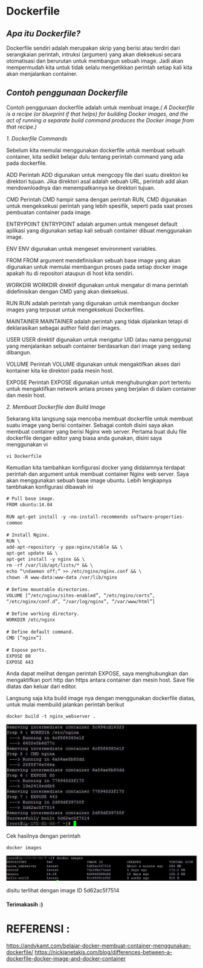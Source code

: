 Dockerfile
==========

## *Apa itu Dockerfile?*

Dockerfile sendiri adalah merupakan skrip yang berisi atau terdiri dari serangkaian perintah, intruksi (argumen) yang akan dieksekusi secara otomatisasi dan berurutan untuk membangun sebuah image. Jadi akan mempermudah kita untuk tidak selalu mengetikkan perintah setiap kali kita akan menjalankan container.

## *Contoh penggunaan Dockerfile*

Contoh penggunaan dockerfile adalah untuk membuat image.*( A Dockerfile is a recipe (or blueprint if that helps) for building Docker images, and the act of running a separate build command produces the Docker image from that recipe.)*
 
*1. Dockerfile Commands*

Sebelum kita memulai menggunakan dockerfile untuk membuat sebuah container, kita sedikit belajar dulu tentang perintah command yang ada pada dockerfile.

ADD
Perintah ADD digunakan untuk mengcopy file dari suatu direktori ke direktori tujuan.
Jika direktori asal adalah sebuah URL, perintah add akan mendownloadnya dan menempatkannya ke direktori tujuan.

CMD
Perintah CMD hampir sama dengan perintah RUN, CMD digunakan untuk mengeksekusi perintah yang lebih spesifik, seperti pada saat proses pembuatan container pada image.

ENTRYPOINT
ENTRYPOINT adalah argumen untuk mengeset default aplikasi yang digunakan setiap kali sebuah container dibuat menggunakan image.

ENV
ENV digunakan untuk mengeset environment variables.

FROM
FROM argument mendefinisikan sebuah base image yang akan digunakan untuk memulai membangun proses pada setiap docker image apakah itu di repositori ataupun di host kita sendiri.

WORKDIR
WORKDIR direktif digunakan untuk mengatur di mana perintah didefinisikan dengan CMD yang akan dieksekusi.

RUN
RUN adalah perintah yang digunakan untuk membangun docker images yang terpusat untuk mengeksekusi Dockerfiles.

MAINTAINER
MAINTAINER adalah perintah yang tidak dijalankan tetapi di deklarasikan sebagai author field dari images.

USER
USER direktif digunakan untuk mengatur UID (atau nama pengguna) yang menjalankan sebuah container berdasarkan dari image yang sedang dibangun.

VOLUME
Perintah VOLUME digunakan untuk mengaktifkan akses dari kontainer kita ke direktori pada mesin host.

EXPOSE
Perintah EXPOSE digunakan untuk menghubungkan port tertentu untuk mengaktifkan network antara proses yang berjalan di dalam container dan mesin host.
 
 
*2. Membuat Dockerfile dan Build Image*

Sekarang kita langsung saja mencoba membuat dockerfile untuk membuat suatu image yang berisi container. Sebagai contoh disini saya akan membuat container yang berisi Nginx web server. Pertama buat dulu file dockerfile dengan editor yang biasa anda gunakan, disini saya menggunakan vi

    vi Dockerfile

Kemudian kita tambahkan konfigurasi docker yang didalamnya terdapat perintah dan argument untuk membuat container Nginx web server. Saya akan menggunakan sebuah base image ubuntu. Lebih lengkapnya tambhakan konfigurasi dibawah ini

    # Pull base image.
    FROM ubuntu:14.04

    RUN apt-get install -y –no-install-recommends software-properties-common

    # Install Nginx.
    RUN \
    add-apt-repository -y ppa:nginx/stable && \
    apt-get update && \
    apt-get install -y nginx && \
    rm -rf /var/lib/apt/lists/* && \
    echo “\ndaemon off;” >> /etc/nginx/nginx.conf && \
    chown -R www-data:www-data /var/lib/nginx

    # Define mountable directories.
    VOLUME [“/etc/nginx/sites-enabled”, “/etc/nginx/certs”, “/etc/nginx/conf.d”, “/var/log/nginx”, “/var/www/html”]

    # Define working directory.
    WORKDIR /etc/nginx

    # Define default command.
    CMD [“nginx”]

    # Expose ports.
    EXPOSE 80
    EXPOSE 443

Anda dapat melihat dengan perintah EXPOSE, saya menghubungkan dan mengaktifkan port http dan https antara container dan mesin host. Save file diatas dan keluar dari editor.

Langsung saja kita build image nya dengan menggunakan dockerfile diatas, untuk mulai membuild jalankan perintah berikut

    docker build -t nginx_webserver .

 ![logo](https://github.com/riskalest/ujian-tct/blob/master/1.jpg)	
	
Cek hasilnya dengan perintah

    docker images

 ![logo](https://github.com/riskalest/ujian-tct/blob/master/2.jpg)
	
disitu terlihat dengan image ID 5d62ac5f7514
	
 
#### Terimakasih :)


REFERENSI :
===========
https://andykamt.com/belajar-docker-membuat-container-menggunakan-dockerfile/
https://nickjanetakis.com/blog/differences-between-a-dockerfile-docker-image-and-docker-container
